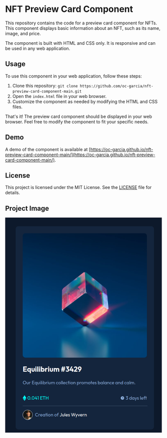# NFT Preview Card Component

This repository contains the code for a preview card component for NFTs. This component displays basic information about an NFT, such as its name, image, and price.

The component is built with HTML and CSS only. It is responsive and can be used in any web application.

## Usage

To use this component in your web application, follow these steps:

1. Clone this repository: `git clone https://github.com/oc-garcia/nft-preview-card-component-main.git`
2. Open the `index.html` file in your web browser.
3. Customize the component as needed by modifying the HTML and CSS files.

That's it! The preview card component should be displayed in your web browser. Feel free to modify the component to fit your specific needs.

## Demo

A demo of the component is available at [https://oc-garcia.github.io/nft-preview-card-component-main/](https://oc-garcia.github.io/nft-preview-card-component-main/).

## License

This project is licensed under the MIT License. See the [LICENSE](LICENSE) file for details.

## Project Image
![](./images/Screenshot%20from%202023-01-19%2013-51-54.png#vitrinedev)
